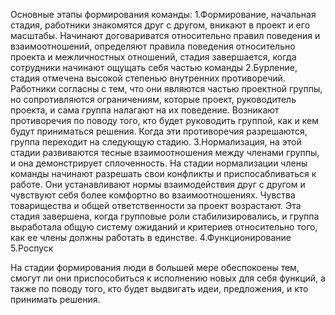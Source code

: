  Основные этапы формирования команды:
1.Формирование, начальная стадия, работники знакомятся друг с другом, вникают в проект и его масштабы. Начинают договариватся относительно правил поведения и взаимоотношений, определяют правила поведения относительно проекта и межличностных отношений, стадия завершается, когда сотрудники начинают ощущать себя частью команды
2.Бурление, стадия отмечена высокой степенью внутренних противоречий. Работники согласны с тем, что они являются частью проектной группы, но сопротивляются ограничениям, которые проект, руководитель проекта, и сама группа налагают на их поведение. Возникают противоречия по поводу того, кто будет руководить группой, как и кем будут приниматься решения. Когда эти противоречия разрешаются, группа переходит на следующую стадию.
3.Нормализация, на этой стадии развиваются тесные взаимоотношения между членами группы, и она демонстрирует сплоченность. На стадии нормализации члены команды начинают разрешать свои конфликты и приспосабливаться к работе. Они устанавливают нормы взаимодействия друг с другом и чувствуют себя более комфортно во взаимоотношениях. Чувства товарищества и общей ответственности за проект возрастают. Эта стадия завершена, когда групповые роли стабилизировались, и группа выработала общую систему ожиданий и критериев относительно того, как ее члены должны работать в единстве.
4.Функционирование
5.Роспуск

На стадии формирования люди в большей мере обеспокоены тем, смогут ли они приспособиться к исполнению новых для себя функций, а также по поводу того, кто будет выдвигать идеи, предложения, и кто принимать решения.
